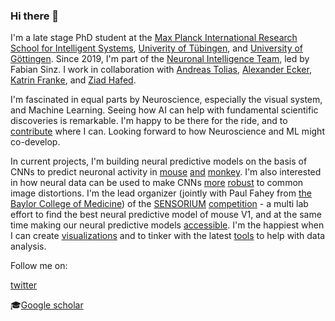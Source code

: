 ### Hi there 👋

I'm a late stage PhD student at the [Max Planck International Research School for Intelligent Systems](https://imprs.is.mpg.de/), [Univerity of Tübingen](https://uni-tuebingen.de/), and [University of Göttingen](https://uni-goettingen.de/de/644835.html). Since 2019, I'm part of the [Neuronal Intelligence Team](https://sinzlab.org/), led by Fabian Sinz. I work in collaboration with [Andreas Tolias](https://toliaslab.org/), [Alexander Ecker](https://eckerlab.org/), [Katrin Franke](https://www.eye-tuebingen.de/franke/), and [Ziad Hafed](http://hafedlab.org/).

I'm fascinated in equal parts by Neuroscience, especially the visual system, and Machine Learning. Seeing how AI can help with fundamental scientific discoveries is remarkable. I'm happy to be there for the ride, and to [contribute](https://www.nature.com/articles/s41586-022-05270-3) where I can. Looking forward to how Neuroscience and ML might co-develop.

In current projects, I'm building neural predictive models on the basis of CNNs to predict neuronal activity in [mouse](https://www.nature.com/articles/s41586-022-05270-3) [and](https://openreview.net/forum?id=Tp7kI90Htd) [monkey](https://www.biorxiv.org/content/10.1101/2022.05.18.492503v1).  I'm also interested in how neural data can be used to make CNNs [more](https://arxiv.org/abs/2107.14344) [robust](https://sinzlab.org/files/publications/Safarani2021CoTraining.pdf) to common image distortions.
I'm the lead organizer (jointly with Paul Fahey from [the Baylor College of Medicine](https://www.bcm.edu/)) of the [SENSORIUM](https://arxiv.org/abs/2206.08666) [competition](https://sensorium2022.net/) - a multi lab effort to find the best neural predictive model of mouse V1, and at the same time making our neural predictive models [accessible](https://github.com/sinzlab/sensorium). I'm the happiest when I can create [visualizations](https://twitter.com/kfrankelab/status/1575138915899637760) and to tinker with the latest [tools](https://github.com/datajoint/datajoint-python) to help with data analysis.


Follow me on:

[twitter](https://twitter.com/KonstantinWille)

:mortar_board:[Google scholar](https://scholar.google.com/citations?user=sc3jZTsAAAAJ&hl=en)
